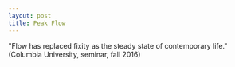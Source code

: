 ```yaml
---
layout: post
title: Peak Flow
---
```


"Flow has replaced fixity as the steady state of contemporary life." (Columbia University, seminar, fall 2016)
